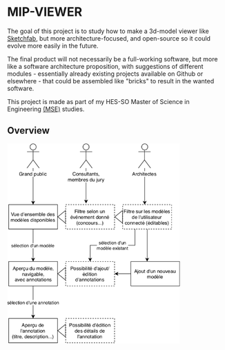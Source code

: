 <!-- markdownlint-disable MD033 -->

# MIP-VIEWER

The goal of this project is to study how to make a 3d-model viewer like [Sketchfab](https://sketchfab.com), but more architecture-focused, and open-source so it could evolve more easily in the future.

The final product will not necessarily be a full-working software, but more like a software architecture proposition, with suggestions of different modules - essentially already existing projects available on Github or elsewhere - that could be assembled like "bricks" to result in the wanted software.

This project is made as part of my HES-SO Master of Science in Engineering [(MSE)](https://www.hes-so.ch/en/master-engineering-610.html) studies.

## Overview

<img src="project-report/res/overview.png" alt="Overview" width="400"/>